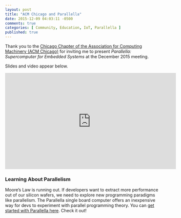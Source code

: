 ```yaml
---
layout: post
title: "ACM Chicago and Parallella"
date: 2015-12-09 04:03:11 -0500
comments: true
categories: [ Community, Education, IoT, Parallella ]
published: true
---
```


Thank you to the [Chicago Chapter of the Association for Computing Machinery (ACM Chicago)](http://www.meetup.com/chicagoacm/) for inviting me to present _Parallella: Supercomputer for Embedded Systems_ at the December 2015 meeting.

Slides and video appear below.

<center><script async class="speakerdeck-embed" data-id="d61a045b60b84e2aba01b5584bc5b982" data-ratio="1.77777777777778" src="//speakerdeck.com/assets/embed.js"></script></center>

<!--more-->

<div class="video-container">
<iframe width="560" height="315" src="https://www.youtube.com/embed/YgLF1xU8wDY" frameborder="0" allowfullscreen></iframe>
</div>

### Learning About Parallelism

Moore’s Law is running out. If developers want to extract more performance out of our silicon wafers, we need to explore new programming paradigms like parallelism. The Parallella single board computer offers an inexpensive way for devs to experiment with parallel programming theory. You can [get started with Parallella here](/blog/2014/07/07/parallella-quick-start-guide-with-gotchas/). Check it out!
